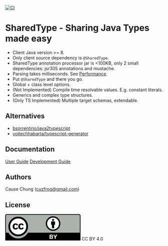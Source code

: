 [![CI](https://github.com/cuzfrog/sharedtype/actions/workflows/ci.yaml/badge.svg)](https://github.com/cuzfrog/sharedtype/actions/workflows/ci.yaml)
# SharedType - Sharing Java Types made easy

* Client Java version >= 8.
* Only client source dependency is `@SharedType`.
* SharedType annotation processor jar is <100KB, only 2 small dependencies: jsr305 annotations and mustache.
* Parsing takes milliseconds. See [Performance](doc/Performance.md).
* Put `@SharedType` and there you go.
* Global + class level options.
* (Not Implemented) Compile time resolvable values. E.g. constant literals.
* Generics and complex type structures.
* (Only TS Implemented) Multiple target schemas, extendable.

## Alternatives
* [bsorrentino/java2typescript](https://github.com/bsorrentino/java2typescript)
* [vojtechhabarta/typescript-generator](https://github.com/vojtechhabarta/typescript-generator)

## Documentation
[User Guide](doc/Usage.md)
[Development Guide](doc/Development.md)

## Authors
Cause Chung (cuzfrog@gmail.com)

## License
![CC BY 4.0](./misc/by.svg)
CC BY 4.0
